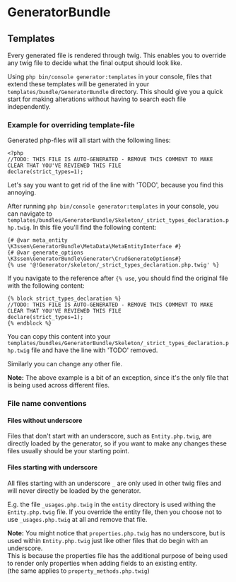 GeneratorBundle
===============

## Templates

Every generated file is rendered through twig. This enables you to override any
twig file to decide what the final output should look like.

Using `php bin/console generator:templates` in your console, files that extend
these templates will be generated in your `templates/bundle/GeneratorBundle`
directory. This should give you a quick start for making alterations without
having to search each file independently.


### Example for overriding template-file 
Generated php-files will all start with the following lines:  
```
<?php
//TODO: THIS FILE IS AUTO-GENERATED - REMOVE THIS COMMENT TO MAKE CLEAR THAT YOU'VE REVIEWED THIS FILE
declare(strict_types=1);
```

Let's say you want to get rid of the line with 'TODO', because you find this annoying.

After running `php bin/console generator:templates` in your console, you can navigate to
`templates/bundles/GeneratorBundle/Skeleton/_strict_types_declaration.php.twig`.
In this file you'll find the following content:
```
{# @var meta_entity \K3ssen\GeneratorBundle\MetaData\MetaEntityInterface #}
{# @var generate_options \K3ssen\GeneratorBundle\Generator\CrudGenerateOptions#}
{% use '@!Generator/skeleton/_strict_types_declaration.php.twig' %}
```

If you navigate to the reference after `{% use`, you should find the original file with the following content:
```
{% block strict_types_declaration %}
//TODO: THIS FILE IS AUTO-GENERATED - REMOVE THIS COMMENT TO MAKE CLEAR THAT YOU'VE REVIEWED THIS FILE
declare(strict_types=1);
{% endblock %}
```

You can copy this content into your `templates/bundles/GeneratorBundle/Skeleton/_strict_types_declaration.php.twig`
file and have the line with 'TODO' removed.

Similarly you can change any other file. 


**Note:** The above example is a bit of an exception, since it's the only file
that is being used across different files.


### File name conventions

#### Files without underscore

Files that don't start with an underscore, such as `Entity.php.twig`, are directly loaded by the generator, so
if you want to make any changes these files usually should be your starting point.


#### Files starting with underscore

All files starting with an underscore `_` are only used in other twig files and will never directly be loaded by
the generator. 

E.g. the file `_usages.php.twig` in the `entity` directory is used withing the `Entity.php.twig` file. 
If you override the entity file, then you choose not to use `_usages.php.twig` at all and remove that file.


**Note:**
You might notice that `properties.php.twig` has no underscore, but is used within `Entity.php.twig`
just like other files that do begin with an underscore.  
This is because the properties file has the additional purpose of being used to render only properties
when adding fields to an existing entity.  
(the same applies to `property_methods.php.twig`)